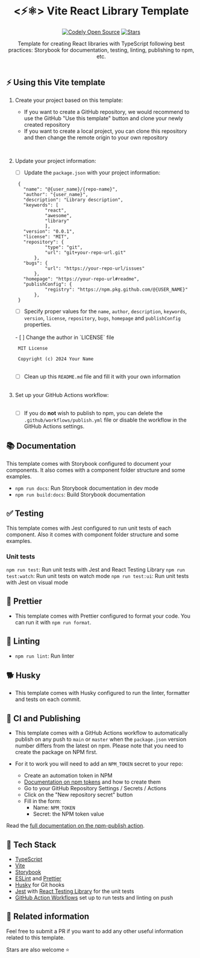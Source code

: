 <h1 align="center">
  <⚡⚛️> Vite React Library Template
</h1>

<p align="center">
    <a href="https://github.com/manuelmartin-developer"><img src="https://img.shields.io/badge/manuelmartindev-OS-green.svg?style=flat-square" alt="Codely Open Source"/></a>
    <a href="https://github.com/manuelmartin-developer/vite-library-template/stargazers">
    <img src="https://img.shields.io/github/stars/manuelmartin-developer/vite-library-template.svg?style=flat-square" alt="Stars"/>
  </a>
</p>

<p align="center">
  Template for creating React libraries with TypeScript following best practices: Storybook for documentation, testing, linting, publishing to npm, etc.
  <br />
  <br />
</p>

## ⚡ Using this Vite template

1. Create your project based on this template:
   <br />

   - If you want to create a GitHub repository, we would recommend to use the GitHub "Use this template" button and clone your newly created repository
   - If you want to create a local project, you can clone this repository and then change the remote origin to your own repository

<br/>

2. Update your project information:

   - [ ] Update the `package.json` with your project information:

   ```
    {
      "name": "@{user_name}/{repo-name}",
      "author": "{user_name}",
      "description": "Library description",
      "keywords": [
              "react",
              "awesome",
              "library"
              ],
      "version": "0.0.1",
      "license": "MIT",
      "repository": {
              "type": "git",
              "url": "git+your-repo-url.git"
          },
      "bugs": {
              "url": "https://your-repo-url/issues"
          },
      "homepage": "https://your-repo-url#readme",
      "publishConfig": {
              "registry": "https://npm.pkg.github.com/@{USER_NAME}"
          },
    }
   ```

   - [ ] Specify proper values for the `name`, `author`, `description`, `keywords`, `version`, `license`, `repository`, `bugs`, `homepage` and `publishConfig` properties.

    <br/>
   - [ ] Change the author in `LICENSE` file

   ```
    MIT License

    Copyright (c) 2024 Your Name
   ```

    <br/>

   - [ ] Clean up this `README.md` file and fill it with your own information

    <br/>

3. Set up your GitHub Actions workflow:

    <br/>

   - [ ] If you do **not** wish to publish to npm, you can delete the `.github/workflows/publish.yml` file or disable the workflow in the GitHub Actions settings.

## 📚 Documentation

This template comes with Storybook configured to document your components. It also comes with a component folder structure and some examples.

- `npm run docs`: Run Storybook documentation in dev mode
- `npm run build:docs`: Build Storybook documentation

## ✅ Testing

This template comes with Jest configured to run unit tests of each component. Also it comes with component folder structure and some examples.

### Unit tests

`npm run test`: Run unit tests with Jest and React Testing Library
`npm run test:watch`: Run unit tests on watch mode
`npm run test:ui`: Run unit tests with Jest on visual mode

## 💅 Prettier

- This template comes with Prettier configured to format your code. You can run it with `npm run format`.

## 🔦 Linting

- `npm run lint`: Run linter

## 🐕 Husky

- This template comes with Husky configured to run the linter, formatter and tests on each commit.

## 🚀 CI and Publishing

- This template comes with a GitHub Actions workflow to automatically publish on any push to `main` or `master` when the `package.json` version number differs from the latest on npm. Please note that you need to create the package on NPM first.

- For it to work you will need to add an `NPM_TOKEN` secret to your repo:

  - Create an automation token in NPM
  - [Documentation on npm tokens](https://docs.npmjs.com/about-access-tokens) and how to create them
  - Go to your GitHub Repository Settings / Secrets / Actions
  - Click on the "New repository secret" button
  - Fill in the form:
    - Name: `NPM_TOKEN`
    - Secret: the NPM token value

Read the [full documentation on the npm-publish action](https://github.com/JS-DevTools/npm-publish).

## 🌈 Tech Stack

- [TypeScript](https://www.typescriptlang.org)
- [Vite](https://vitejs.dev)
- [Storybook](https://storybook.js.org/)
- [ESLint](https://eslint.org) and [Prettier](https://prettier.io)
- [Husky](https://typicode.github.io/husky/#/) for Git hooks
- [Jest](https://jestjs.io) with [React Testing Library](https://testing-library.com/docs/react-testing-library/intro) for the unit tests
- [GitHub Action Workflows](https://github.com/features/actions) set up to run tests and linting on push

## 🔀 Related information

Feel free to submit a PR if you want to add any other useful information related to this template.

Stars are also welcome ⭐️
